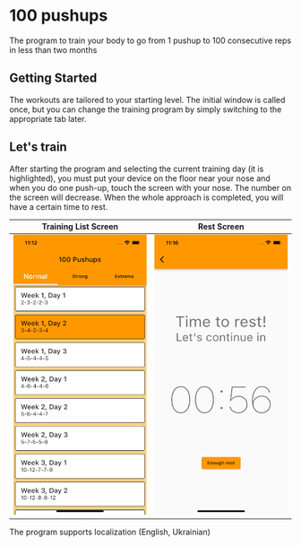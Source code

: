 # 100 pushups

The program to train your body to go from 1 pushup to 100 consecutive reps in less than two months

## Getting Started
The workouts are tailored to your starting level. The initial window is called once, but you can change the training program by simply switching to the appropriate tab later.

## Let's train
After starting the program and selecting the current training day (it is highlighted), you must put your device on the floor near your nose and when you do one push-up, touch the screen with your nose. The number on the screen will decrease. When the whole approach is completed, you will have a certain time to rest.

Training List Screen       |  Rest Screen
:-------------------------:|:-------------------------:
<img src="https://raw.githubusercontent.com/dariagorlova/pushups_app/master/doc/training_screen.png" width="250" height="500" >  | <img src="https://raw.githubusercontent.com/dariagorlova/pushups_app/master/doc/rest_screen.png" width="250" height="500" >

The program supports localization (English, Ukrainian)

